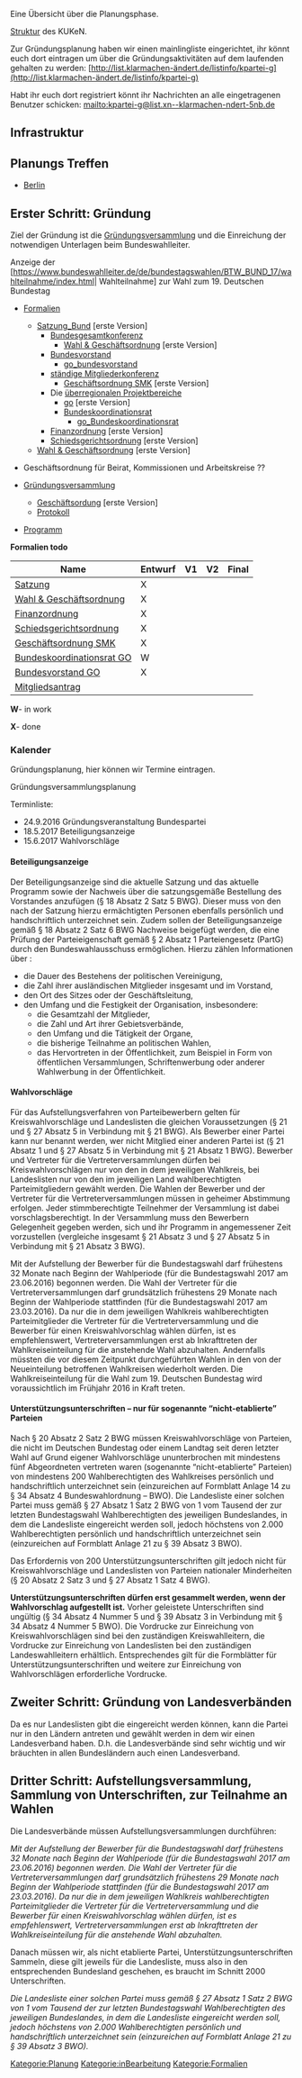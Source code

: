 Eine Übersicht über die Planungsphase.

[ Struktur](/wiki/Struktur_KUKeN_Bund "wikilink") des KUKeN.

Zur Gründungsplanung haben wir einen mainlingliste eingerichtet, ihr
könnt euch dort eintragen um über die Gründungsaktivitäten auf dem
laufenden gehalten zu werden:
[http://list.klarmachen-ändert.de/listinfo/kpartei-g](http://list.klarmachen-ändert.de/listinfo/kpartei-g)

Habt ihr euch dort registriert könnt ihr Nachrichten an alle
eingetragenen Benutzer schicken:
[mailto:kpartei-g@list.xn--klarmachen-ndert-5nb.de](mailto:kpartei-g@list.xn--klarmachen-ndert-5nb.de)

Infrastruktur
-------------

Planungs Treffen
----------------

-   [ Berlin](/wiki/Planungstreffen_Berlin "wikilink")

Erster Schritt: Gründung
------------------------

Ziel der Gründung ist die
[Gründungsversammlung](/wiki/Gründungsversammlung "wikilink") und die
Einreichung der notwendigen Unterlagen beim Bundeswahlleiter.

Anzeige der
\[<https://www.bundeswahlleiter.de/de/bundestagswahlen/BTW_BUND_17/wahlteilnahme/index.html>|
Wahlteilnahme\] zur Wahl zum 19. Deutschen Bundestag

-   [Formalien](/wiki/Formalien "wikilink")
    -   [Satzung\_Bund](/wiki/Satzung_Bund "wikilink") \[erste Version\]
        -   [Bundesgesamtkonferenz](/wiki/Bundesgesamtkonferenz "wikilink")
            -   [Wahl & Geschäftsordnung](/wiki/Go "wikilink") \[erste
                Version\]
        -   [Bundesvorstand](/wiki/Bundesvorstand "wikilink")
            -   [go\_bundesvorstand](go_bundesvorstand "wikilink")
        -   [ständige
            Mitgliederkonferenz](ständige_Mitgliederkonferenz "wikilink")
            -   [ Geschäftsordnung SMK](/wiki/Go_smk "wikilink") \[erste
                Version\]
        -   Die [überregionalen
            Projektbereiche](überregionalen_Projektbereiche "wikilink")
            -   [go](go "wikilink") \[erste Version\]
            -   [Bundeskoordinationsrat](/wiki/Bundeskoordinationsrat "wikilink")
                -   [go\_Bundeskoordinationsrat](go_Bundeskoordinationsrat "wikilink")
        -   [Finanzordnung](/wiki/Finanzordnung_Bund "wikilink") \[erste
            Version\]
        -   [Schiedsgerichtsordnung](/wiki/Schiedsgerichtsordnung_Bund "wikilink")
            \[erste Version\]
    -   [Wahl & Geschäftsordnung](/wiki/Go "wikilink") \[erste Version\]

-   Geschäftsordnung für Beirat, Kommissionen und Arbeitskreise ??
-   [Gründungsversammlung](/wiki/Gründungsversammlung "wikilink")
    -   [ Geschäftsordung](/wiki/Go "wikilink") \[erste Version\]
    -   [Protokoll](/wiki/Protokoll "wikilink")
-   [Programm](/wiki/Programm "wikilink")

  
**Formalien todo**

| Name                                                               | Entwurf | V1  | V2  | Final |
|--------------------------------------------------------------------|---------|-----|-----|-------|
| [Satzung](/wiki/Satzung "wikilink")                                      | X       |     |     |       |
| [Wahl & Geschäftsordnung](/wiki/Go "wikilink")                           | X       |     |     |       |
| [Finanzordnung](/wiki/Finanzordnung_Bund "wikilink")                     | X       |     |     |       |
| [Schiedsgerichtsordnung](/wiki/Schiedsgerichtsordnung_Bund "wikilink")   | X       |     |     |       |
| [ Geschäftsordnung SMK](/wiki/Go_smk "wikilink")                         | X       |     |     |       |
| [ Bundeskoordinationsrat GO](go_Bundeskoordinationsrat "wikilink") | W       |     |     |       |
| [ Bundesvorstand GO](go_bundesvorstand "wikilink")                 | X       |     |     |       |
| [Mitgliedsantrag](/wiki/Mitgliedsantrag "wikilink")                      |         |     |     |       |

**W**- in work

**X**- done

### Kalender

Gründungsplanung, hier können wir Termine eintragen.

<mscalendar>Gründungsversammlungsplanung</mscalendar>

Terminliste:

-   24.9.2016 Gründungsveranstaltung Bundespartei
-   18.5.2017 Beteiligungsanzeige
-   15.6.2017 Wahlvorschläge

#### Beteiligungsanzeige

Der Beteiligungsanzeige sind die aktuelle Satzung und das aktuelle
Programm sowie der Nachweis über die satzungsgemäße Bestellung des
Vorstandes anzufügen (§ 18 Absatz 2 Satz 5 BWG). Dieser muss von den
nach der Satzung hierzu ermächtigten Personen ebenfalls persönlich und
handschriftlich unterzeichnet sein. Zudem sollen der Beteiligungsanzeige
gemäß § 18 Absatz 2 Satz 6 BWG Nachweise beigefügt werden, die eine
Prüfung der Parteieigenschaft gemäß § 2 Absatz 1 Parteiengesetz (PartG)
durch den Bundeswahlausschuss ermöglichen. Hierzu zählen Informationen
über :

-   die Dauer des Bestehens der politischen Vereinigung,
-   die Zahl ihrer ausländischen Mitglieder insgesamt und im Vorstand,
-   den Ort des Sitzes oder der Geschäftsleitung,
-   den Umfang und die Festigkeit der Organisation, insbesondere:
    -   die Gesamtzahl der Mitglieder,
    -   die Zahl und Art ihrer Gebietsverbände,
    -   den Umfang und die Tätigkeit der Organe,
    -   die bisherige Teilnahme an politischen Wahlen,
    -   das Hervortreten in der Öffentlichkeit, zum Beispiel in Form von
        öffentlichen Versammlungen, Schriftenwerbung oder anderer
        Wahlwerbung in der Öffentlichkeit.

#### Wahlvorschläge

Für das Aufstellungsverfahren von Parteibewerbern gelten für
Kreiswahlvorschläge und Landeslisten die gleichen Voraussetzungen (§ 21
und § 27 Absatz 5 in Verbindung mit § 21 BWG). Als Bewerber einer Partei
kann nur benannt werden, wer nicht Mitglied einer anderen Partei ist (§
21 Absatz 1 und § 27 Absatz 5 in Verbindung mit § 21 Absatz 1 BWG).
Bewerber und Vertreter für die Vertreterversammlungen dürfen bei
Kreiswahlvorschlägen nur von den in dem jeweiligen Wahlkreis, bei
Landeslisten nur von den im jeweiligen Land wahlberechtigten
Parteimitgliedern gewählt werden. Die Wahlen der Bewerber und der
Vertreter für die Vertreterversammlungen müssen in geheimer Abstimmung
erfolgen. Jeder stimmberechtigte Teilnehmer der Versammlung ist dabei
vorschlagsberechtigt. In der Versammlung muss den Bewerbern Gelegenheit
gegeben werden, sich und ihr Programm in angemessener Zeit vorzustellen
(vergleiche insgesamt § 21 Absatz 3 und § 27 Absatz 5 in Verbindung mit
§ 21 Absatz 3 BWG).

Mit der Aufstellung der Bewerber für die Bundestagswahl darf frühestens
32 Monate nach Beginn der Wahlperiode (für die Bundestagswahl 2017 am
23.06.2016) begonnen werden. Die Wahl der Vertreter für die
Vertreterversammlungen darf grundsätzlich frühestens 29 Monate nach
Beginn der Wahlperiode stattfinden (für die Bundestagswahl 2017 am
23.03.2016). Da nur die in dem jeweiligen Wahlkreis wahlberechtigten
Parteimitglieder die Vertreter für die Vertreterversammlung und die
Bewerber für einen Kreiswahlvorschlag wählen dürfen, ist es
empfehlenswert, Vertreterversammlungen erst ab Inkrafttreten der
Wahlkreiseinteilung für die anstehende Wahl abzuhalten. Andernfalls
müssten die vor diesem Zeitpunkt durchgeführten Wahlen in den von der
Neueinteilung betroffenen Wahlkreisen wiederholt werden. Die
Wahlkreiseinteilung für die Wahl zum 19. Deutschen Bundestag wird
voraussichtlich im Frühjahr 2016 in Kraft treten.

#### Unterstützungsunterschriften – nur für sogenannte “nicht-etablierte” Parteien

Nach § 20 Absatz 2 Satz 2 BWG müssen Kreiswahlvorschläge von Parteien,
die nicht im Deutschen Bundestag oder einem Landtag seit deren letzter
Wahl auf Grund eigener Wahlvorschläge ununterbrochen mit mindestens fünf
Abgeordneten vertreten waren (sogenannte “nicht-etablierte” Parteien)
von mindestens 200 Wahlberechtigten des Wahlkreises persönlich und
handschriftlich unterzeichnet sein (einzureichen auf Formblatt Anlage 14
zu § 34 Absatz 4 Bundeswahlordnung – BWO). Die Landesliste einer solchen
Partei muss gemäß § 27 Absatz 1 Satz 2 BWG von 1 vom Tausend der zur
letzten Bundestagswahl Wahlberechtigten des jeweiligen Bundeslandes, in
dem die Landesliste eingereicht werden soll, jedoch höchstens von 2.000
Wahlberechtigten persönlich und handschriftlich unterzeichnet sein
(einzureichen auf Formblatt Anlage 21 zu § 39 Absatz 3 BWO).

Das Erfordernis von 200 Unterstützungsunterschriften gilt jedoch nicht
für Kreiswahlvorschläge und Landeslisten von Parteien nationaler
Minderheiten (§ 20 Absatz 2 Satz 3 und § 27 Absatz 1 Satz 4 BWG).

**Unterstützungsunterschriften dürfen erst gesammelt werden, wenn der
Wahlvorschlag aufgestellt ist.** Vorher geleistete Unterschriften sind
ungültig (§ 34 Absatz 4 Nummer 5 und § 39 Absatz 3 in Verbindung mit §
34 Absatz 4 Nummer 5 BWO). Die Vordrucke zur Einreichung von
Kreiswahlvorschlägen sind bei den zuständigen Kreiswahlleitern, die
Vordrucke zur Einreichung von Landeslisten bei den zuständigen
Landeswahlleitern erhältlich. Entsprechendes gilt für die Formblätter
für Unterstützungsunterschriften und weitere zur Einreichung von
Wahlvorschlägen erforderliche Vordrucke.

Zweiter Schritt: Gründung von Landesverbänden
---------------------------------------------

Da es nur Landeslisten gibt die eingereicht werden können, kann die
Partei nur in den Ländern antreten und gewählt werden in dem wir einen
Landesverband haben. D.h. die Landesverbände sind sehr wichtig und wir
bräuchten in allen Bundesländern auch einen Landesverband.

Dritter Schritt: Aufstellungsversammlung, Sammlung von Unterschriften, zur Teilnahme an Wahlen
----------------------------------------------------------------------------------------------

Die Landesverbände müssen Aufstellungsversammlungen durchführen:

*Mit der Aufstellung der Bewerber für die Bundestagswahl darf frühestens
32 Monate nach Beginn der Wahlperiode (für die Bundestagswahl 2017 am
23.06.2016) begonnen werden. Die Wahl der Vertreter für die
Vertreterversammlungen darf grundsätzlich frühestens 29 Monate nach
Beginn der Wahlperiode stattfinden (für die Bundestagswahl 2017 am
23.03.2016). Da nur die in dem jeweiligen Wahlkreis wahlberechtigten
Parteimitglieder die Vertreter für die Vertreterversammlung und die
Bewerber für einen Kreiswahlvorschlag wählen dürfen, ist es
empfehlenswert, Vertreterversammlungen erst ab Inkrafttreten der
Wahlkreiseinteilung für die anstehende Wahl abzuhalten.*

Danach müssen wir, als nicht etablierte Partei,
Unterstützungsunterschriften Sammeln, diese gilt jeweils für die
Landesliste, muss also in den entsprechenden Bundesland geschehen, es
braucht im Schnitt 2000 Unterschriften.

*Die Landesliste einer solchen Partei muss gemäß § 27 Absatz 1 Satz 2
BWG von 1 vom Tausend der zur letzten Bundestagswahl Wahlberechtigten
des jeweiligen Bundeslandes, in dem die Landesliste eingereicht werden
soll, jedoch höchstens von 2.000 Wahlberechtigten persönlich und
handschriftlich unterzeichnet sein (einzureichen auf Formblatt Anlage 21
zu § 39 Absatz 3 BWO).*

<Kategorie:Planung> <Kategorie:inBearbeitung> <Kategorie:Formalien>
